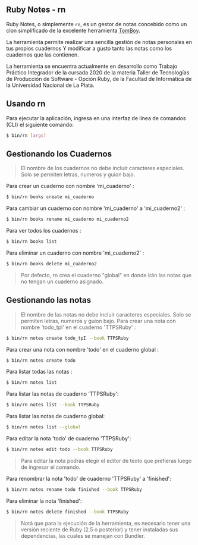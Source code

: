 ## Ruby Notes - rn

Ruby Notes, o simplemente `rn`, es un gestor de notas concebido como un clon simplificado
de la excelente herramienta [TomBoy](https://wiki.gnome.org/Apps/Tomboy).

La herramienta permite realizar una sencilla gestión de notas personales en tus propios cuadernos Y modificar a gusto tanto las notas como los cuadernos que las contienen. 

La herramienta se encuentra actualmente en desarrollo como Trabajo Práctico Integrador de la cursada 2020 de la materia Taller de Tecnologías de Producción de Software - Opción Ruby, de la Facultad de Informática de la Universidad Nacional de La Plata.

## Usando rn
  Para ejecutar la aplicación, ingresa en una interfaz de línea de comandos (CLI) el siguiente comando: 
```bash
$ bin/rn [args]

```
## Gestionando los Cuadernos
> El nombre de los cuadernos no debe incluir caracteres especiales. Solo se permiten letras, numeros y guion bajo.

  Para crear un cuaderno con nombre 'mi_cuaderno' :
  
```bash
$ bin/rn books create mi_cuaderno
```
  Para cambiar un cuaderno con nombre 'mi_cuaderno' a 'mi_cuaderno2' :

```bash
$ bin/rn books rename mi_cuaderno mi_cuaderno2
```
  Para ver todos los cuadernos :

```bash
$ bin/rn books list
```

  Para eliminar un cuaderno con nombre 'mi_cuaderno2' :

```bash
$ bin/rn books delete mi_cuaderno2
```
> Por defecto, rn crea el cuaderno "global" en donde irán las notas que no tengan un cuaderno asignado.


## Gestionando las notas
> El nombre de las notas no debe incluir caracteres especiales. Solo se permiten letras, numeros y guion bajo.
  Para crear una nota con nombre 'todo_tpI' en el cuaderno 'TTPSRuby' :

```bash
$ bin/rn notes create todo_tpI --book TTPSRuby
```
  Para crear una nota con nombre 'todo' en el cuaderno global :

```bash
$ bin/rn notes create todo
```
  Para listar todas las notas :

```bash
$ bin/rn notes list 
```
  Para listar las notas de cuaderno 'TTPSRuby':

```bash
$ bin/rn notes list --book TTPSRuby
```
  Para listar las notas de cuaderno global:

```bash
$ bin/rn notes list --global
```
  Para editar la nota 'todo' de cuaderno 'TTPSRuby':

```bash
$ bin/rn notes edit todo --book TTPSRuby
```
> Para editar la nota podrás elegir el editor de texto que prefieras luego de ingresar el comando.

  Para renombrar la nota 'todo' de cuaderno 'TTPSRuby' a 'finished':

```bash
$ bin/rn notes rename todo finished --book TTPSRuby
```
  Para eliminar la nota 'finished':

```bash
$ bin/rn notes delete finished --book TTPSRuby
```



> Notá que para la ejecución de la herramienta, es necesario tener una versión reciente de
> Ruby (2.5 o posterior) y tener instaladas sus dependencias, las cuales se manejan con Bundler.
